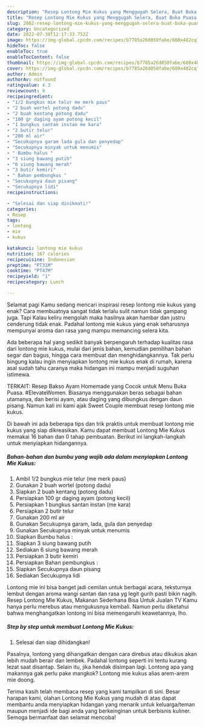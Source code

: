 ```yaml
---
description: "Resep Lontong Mie Kukus yang Menggugah Selera, Buat Buka Puasa Bikin Ngiler"
title: "Resep Lontong Mie Kukus yang Menggugah Selera, Buat Buka Puasa Bikin Ngiler"
slug: 2082-resep-lontong-mie-kukus-yang-menggugah-selera-buat-buka-puasa-bikin-ngiler
category: Uncategorized
date: 2022-07-30T12:17:33.752Z
image: https://img-global.cpcdn.com/recipes/b7785a26d850fabe/680x482cq70/lontong-mie-kukus-foto-resep-utama.jpg
hideToc: false
enableToc: true
enableTocContent: false
thumbnail: https://img-global.cpcdn.com/recipes/b7785a26d850fabe/680x482cq70/lontong-mie-kukus-foto-resep-utama.jpg
cover: https://img-global.cpcdn.com/recipes/b7785a26d850fabe/680x482cq70/lontong-mie-kukus-foto-resep-utama.jpg
author: Admin
authorAv: notfound
ratingvalue: 4.3
reviewcount: 9
recipeingredient:
- "1/2 bungkus mie telur me merk paus"
- "2 buah wortel potong dadu"
- "2 buah kentang potong dadu"
- "100 gr daging ayam potong kecil"
- "1 bungkus santan instan me kara"
- "2 butir telur"
- "200 ml air"
- "Secukupnya garam lada gula dan penyedap"
- "Secukupnya minyak untuk menumis"
- " Bumbu halus "
- "3 siung bawang putih"
- "6 siung bawang merah"
- "3 butir kemiri"
- " Bahan pembungkus "
- "Secukupnya daun pisang"
- "Secukupnya lidi"
recipeinstructions:

- "Selesai dan siap dinikmati!"
categories:
- Resep
tags:
- lontong
- mie
- kukus

katakunci: lontong mie kukus 
nutrition: 167 calories
recipecuisine: Indonesian
preptime: "PT31M"
cooktime: "PT47M"
recipeyield: "1"
recipecategory: Lunch

---
```



Selamat pagi Kamu sedang mencari inspirasi resep lontong mie kukus yang enak? Cara membuatnya sangat tidak terlalu sulit namun tidak gampang juga. Tapi Kalau keliru mengolah maka hasilnya akan hambar dan justru cenderung tidak enak. Padahal lontong mie kukus yang enak seharusnya mempunyai aroma dan rasa yang mampu memancing selera kita.


Ada beberapa hal yang sedikit banyak berpengaruh terhadap kualitas rasa dari lontong mie kukus, mulai dari jenis bahan, kemudian pemilihan bahan segar dan bagus, hingga cara membuat dan menghidangkannya. Tak perlu bingung kalau ingin menyiapkan lontong mie kukus enak di rumah, karena asal sudah tahu caranya maka hidangan ini mampu menjadi suguhan istimewa.

TERKAIT: Resep Bakso Ayam Homemade yang Cocok untuk Menu Buka Puasa. #ElevateWomen. Biasanya menggunakan beras sebagai bahan utamanya, dan berisi ayam, atau daging yang dibungkus dengan daun pisang. Namun kali ini kami ajak Sweet Couple membuat resep lontong mie kukus.


Di bawah ini ada beberapa tips dan trik praktis untuk membuat lontong mie kukus yang siap dikreasikan. Kamu dapat membuat Lontong Mie Kukus memakai 16 bahan dan 0 tahap pembuatan. Berikut ini langkah-langkah untuk menyiapkan hidangannya.

<!--inarticleads1-->

##### Bahan-bahan dan bumbu yang wajib ada dalam menyiapkan Lontong Mie Kukus:

1. Ambil 1/2 bungkus mie telur (me merk paus)
1. Gunakan 2 buah wortel (potong dadu)
1. Siapkan 2 buah kentang (potong dadu)
1. Persiapkan 100 gr daging ayam (potong kecil)
1. Persiapkan 1 bungkus santan instan (me kara)
1. Persiapkan 2 butir telur
1. Gunakan 200 ml air
1. Gunakan Secukupnya garam, lada, gula dan penyedap
1. Gunakan Secukupnya minyak untuk menumis
1. Siapkan  Bumbu halus :
1. Siapkan 3 siung bawang putih
1. Sediakan 6 siung bawang merah
1. Persiapkan 3 butir kemiri
1. Persiapkan  Bahan pembungkus :
1. Siapkan Secukupnya daun pisang
1. Sediakan Secukupnya lidi


Lontong mie ini bisa banget jadi cemilan untuk berbagai acara, teksturnya lembut dengan aroma wangi santan dan rasa yg legit gurih pasti bikin nagih. Resep Lontong Mie Kukus, Makanan Sederhana Bisa Untuk Jualan TV Kamu hanya perlu merebus atau mengukusnya kembali. Namun perlu diketahui bahwa menghangatkan lontong ini bisa memengaruhi keawetannya, lho. 

<!--inarticleads2-->

##### Step by step untuk membuat Lontong Mie Kukus:


1. Selesai dan siap dihidangkan!

Pasalnya, lontong yang dihangatkan dengan cara direbus atau dikukus akan lebih mudah berair dan lembek. Padahal lontong seperti ini tentu kurang lezat saat disantap. Selain itu, jika hendak disimpan lagi. Lontong apa yang makannya gak perlu pake mangkok? Lontong mie kukus alias arem-arem mie doong. 

Terima kasih telah membaca resep yang kami tampilkan di sini. Besar harapan kami, olahan Lontong Mie Kukus yang mudah di atas dapat membantu anda menyiapkan hidangan yang menarik untuk keluarga/teman maupun menjadi ide bagi anda yang berkeinginan untuk berbisnis kuliner. Semoga bermanfaat dan selamat mencoba!
